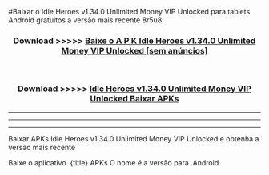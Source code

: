 #Baixar o Idle Heroes v1.34.0 Unlimited Money VIP Unlocked   para tablets Android gratuitos a versão mais recente 8r5u8


<div align="center">
<h3>Download >>>>> <a href="https://pt-web.web.app/?pt= Idle Heroes v1.34.0 Unlimited Money VIP Unlocked ">Baixe o A P K Idle Heroes v1.34.0 Unlimited Money VIP Unlocked  [sem anúncios]</a></h3><br>

<h3>Download >>>>> <a href="https://pt-web.web.app/?pt= Idle Heroes v1.34.0 Unlimited Money VIP Unlocked ">Idle Heroes v1.34.0 Unlimited Money VIP Unlocked  Baixar APKs</a></h3>
</div>

----------------------------------------------------------

----------------------------------------------------------

----------------------------------------------------------

Baixar APKs Idle Heroes v1.34.0 Unlimited Money VIP Unlocked  e obtenha a versão mais recente

Baixe o aplicativo. {title} APKs O nome é a versão para .Android.


